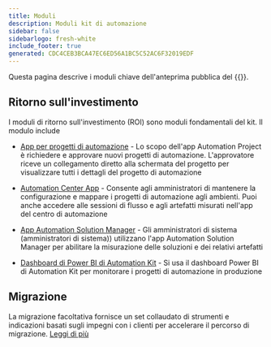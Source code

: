 ```yaml
---
title: Moduli
description: Moduli kit di automazione
sidebar: false
sidebarlogo: fresh-white
include_footer: true
generated: CDC4CEB3BCA47EC6ED56A1BC5C52AC6F32019EDF
---
```


Questa pagina descrive i moduli chiave dell'anteprima pubblica del {{<product-name>}}.

## Ritorno sull'investimento

I moduli di ritorno sull'investimento (ROI) sono moduli fondamentali del kit. Il modulo include

- [App per progetti di automazione](https://learn.microsoft.com/power-automate/guidance/automation-kit/use-automation-kit#automation-project-app) - Lo scopo dell'app Automation Project è richiedere e approvare nuovi progetti di automazione. L'approvatore riceve un collegamento diretto alla schermata del progetto per visualizzare tutti i dettagli del progetto di automazione

- [Automation Center App](https://learn.microsoft.com/power-automate/guidance/automation-kit/use-automation-kit#automation-center-app) - Consente agli amministratori di mantenere la configurazione e mappare i progetti di automazione agli ambienti. Puoi anche accedere alle sessioni di flusso e agli artefatti misurati nell'app del centro di automazione

- [App Automation Solution Manager](https://learn.microsoft.com/power-automate/guidance/automation-kit/use-automation-kit#automation-solution-manager-app) - Gli amministratori di sistema (amministratori di sistema)) utilizzano l'app Automation Solution Manager per abilitare la misurazione delle soluzioni e dei relativi artefatti

- [Dashboard di Power BI di Automation Kit](https://learn.microsoft.com/power-automate/guidance/automation-kit/use-automation-kit#automation-kit-power-bi-dashboard) - Si usa il dashboard Power BI di Automation Kit per monitorare i progetti di automazione in produzione

## Migrazione

La migrazione facoltativa fornisce un set collaudato di strumenti e indicazioni basati sugli impegni con i clienti per accelerare il percorso di migrazione. [Leggi di più](/it/migration)
